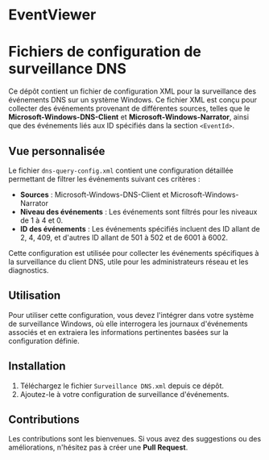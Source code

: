 # EventViewer
# Fichiers de configuration de surveillance DNS

Ce dépôt contient un fichier de configuration XML pour la surveillance des événements DNS sur un système Windows. Ce fichier XML est conçu pour collecter des événements provenant de différentes sources, telles que le **Microsoft-Windows-DNS-Client** et **Microsoft-Windows-Narrator**, ainsi que des événements liés aux ID spécifiés dans la section `<EventId>`.

## Vue personnalisée

Le fichier `dns-query-config.xml` contient une configuration détaillée permettant de filtrer les événements suivant ces critères :
- **Sources** : Microsoft-Windows-DNS-Client et Microsoft-Windows-Narrator
- **Niveau des événements** : Les événements sont filtrés pour les niveaux de 1 à 4 et 0.
- **ID des événements** : Les événements spécifiés incluent des ID allant de 2, 4, 409, et d'autres ID allant de 501 à 502 et de 6001 à 6002.

Cette configuration est utilisée pour collecter les événements spécifiques à la surveillance du client DNS, utile pour les administrateurs réseau et les diagnostics.

## Utilisation

Pour utiliser cette configuration, vous devez l'intégrer dans votre système de surveillance Windows, où elle interrogera les journaux d'événements associés et en extraiera les informations pertinentes basées sur la configuration définie.

## Installation

1. Téléchargez le fichier `Surveillance DNS.xml` depuis ce dépôt.
2. Ajoutez-le à votre configuration de surveillance d'événements.

## Contributions

Les contributions sont les bienvenues. Si vous avez des suggestions ou des améliorations, n'hésitez pas à créer une **Pull Request**.

